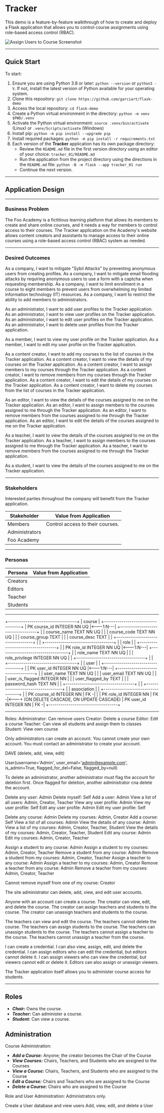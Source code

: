 # Tracker

This demo is a feature-by-feature walkthrough of how to create and deploy a Flask application that allows you to control course assignments using role-based access control (RBAC).

![Assign Users to Course Screenshot](img/assign-users-screenshot.png)

-----

## Quick Start

To start:

1. Ensure you are using Python 3.8 or later: `python --version` or `python3 -V`. If not, install the latest version of Python available for your operating system.
2. Clone this repository: `git clone https://github.com/garciart/flask-demo`
3. Access the local repository: `cd flask-demo`
4. Create a Python virtual environment in the directory: `python -m venv $PWD/.venv`
5. Activate the Python virtual environment: `source .venv/bin/activate` (Linux) or `.venv/Scripts/activate` (Windows)
6. Install pip: `python -m pip install --upgrade pip`
8. Install required packages: `python -m pip install -r requirements.txt`
9. Each version of the **Tracker** application has its own package directory:
   - Review the `README.md` file in the first version directory using an editor of your choice: `tracker_01/README.md`
   - Run the application from the project directory using the directions in the `README.md` file: `python -B -m flask --app tracker_01 run`
   - Continue the next version.

-----

## Application Design

-----

### Business Problem

The Foo Academy is a fictitious learning platform that allows its members to create and share online courses, and it needs a way for members to control access to their courses. The Tracker application on the Academy's website allows content creators and assistants to manage access to their online courses using a role-based access control (RBAC) system as needed.

-----

### Desired Outcomes

As a company, I want to mitigate "Sybil Attacks" by preventing anonymous users from creating profiles.
As a company, I want to mitigate email flooding attacks by requiring anonymous users to use a form with a captcha when requesting membership.
As a company, I want to limit enrollment in a course to eight members to prevent users from overwhelming my limited information technology (IT) resources.
As a company, I want to restrict the ability to add members to administrators.

As an administrator, I want to add user profiles to the Tracker application.
As an administrator, I want to view user profiles on the Tracker application.
As an administrator, I want to edit user profiles on the Tracker application.
As an administrator, I want to delete user profiles from the Tracker application.

As a member, I want to view my user profile on the Tracker application.
As a member, I want to edit my user profile on the Tracker application.

As a content creator, I want to add my courses to the list of courses in the Tracker application.
As a content creator, I want to view the details of my courses on the Tracker application.
As a content creator, I want to assign members to my courses through the Tracker application.
As a content creator, I want to remove members from my courses through the Tracker application.
As a content creator, I want to edit the details of my courses on the Tracker application.
As a content creator, I want to delete my courses from the list of courses in the Tracker application.

As an editor, I want to view the details of the courses assigned to me on the Tracker application.
As an editor, I want to assign members to the courses assigned to me through the Tracker application.
As an editor, I want to remove members from the courses assigned to me through the Tracker application.
As an editor, I want to edit the details of the courses assigned to me on the Tracker application.

As a teacher, I want to view the details of the courses assigned to me on the Tracker application.
As a teacher, I want to assign members to the courses assigned to me through the Tracker application.
As a teacher, I want to remove members from the courses assigned to me through the Tracker application.

As a student, I want to view the details of the courses assigned to me on the Tracker application.

-----

### Stakeholders

Interested parties throughout the company will benefit from the Tracker application.

| Stakeholder    | Value from Application |
| -------------- | ---------------------- |
| Members        | Control access to their courses. |
| Administrators |  |
| Foo Academy    |  |

-----

### Personas

| Persona | Value from Application |
| ----------- | ---------------------- |
| Creators | |
| Editors  | |
| Teacher  | |
| Students | |

-----

+-----------------------------------+
|     course                        |
+-----------------------------------+
| PK  course_id       INTEGER NN UQ |<---1:N---|
+-----------------------------------+          |
|     course_name     TEXT    NN UQ |          |
|     course_code     TEXT    NN UQ |          |
|     course_group    TEXT          |          |
|     course_desc     TEXT          |          |
+-----------------------------------+          |
                                               |
+-----------------------------------+          |
|     role                          |          |
+-----------------------------------+          |
| PK  role_id         INTEGER NN UQ |<---1:N---|
+-----------------------------------+          |
|     role_name       TEXT    NN UQ |          |
|     role_privilege  INTEGER NN UQ |          |
+-----------------------------------+          |
                                               |
+-----------------------------------+          |
|     user                          |          |
+-----------------------------------+          |
| PK  user_id         INTEGER NN UQ |<---1:N---|
+-----------------------------------+          |
|     user_name       TEXT    NN UQ |          |
|     user_email      TEXT    NN UQ |          |
|     user_is_flagged INTEGER NN    |          |
|     user_flagged_by TEXT          |          |
|     password_hash   TEXT    NN    |          |
+-----------------------------------+          |
                                               |
+-----------------------------------+          |
|     association                   |          |
+-----------------------------------+          |
| PK  course_id       INTEGER NN    | FK -|    |
| PK  role_id         INTEGER NN    | FK -|<---+ (ON DELETE CASCADE, ON UPDATE CASCADE)
| PK  user_id         INTEGER NN    | FK -|
+-----------------------------------+

-----

Roles:
Administrator: Can remove users
Creator: Delete a course
Editor: Edit a course
Teacher: Can view all students and assign them to classes
Student: View own course

Only administrators can create an account. You cannot create your own account. You must contact an administrator to create your account.

DAVE (delete, add, view, edit)

User(username='Admin', user_email='admin@example.com', is_admin=True, flagged_for_del=False, flagged_by=null)

To delete an administrator, another administrator must flag the account for deletion first. Once flagged for deletion, another administrator cna delete the account.

Delete any user: Admin
Delete myself: Self
Add a user: Admin
View a list of all users: Admin, Creator, Teacher
View any user profile: Admin
View my user profile: Self
Edit any user profile: Admin
Edit my user profile: Self

Delete any course: Admin
Delete my courses: Admin, Creator
Add a course: Self
View a list of all courses: Admin
View the details of any course: Admin
View a list of my courses: Admin, Creator, Teacher, Student
View the details of my courses: Admin, Creator, Teacher, Student
Edit any course: Admin
Edit my courses: Admin, Creator, Teacher

Assign a student to any course: Admin
Assign a student to my courses: Admin, Creator, Teacher
Remove a student from any course: Admin
Remove a student from my courses: Admin, Creator, Teacher
Assign a teacher to any course: Admin
Assign a teacher to my courses: Admin, Creator
Remove a teacher from any course: Admin
Remove a teacher from my courses: Admin, Creator, Teacher

Cannot remove myself from one of my course: Creator

The site administrator can delete, add, view, and edit user accounts.



Anyone with an account can create a course.
The creator can view, edit, and delete the course.
The creator can assign teachers and students to the course.
The creator can unassign teachers and students to the course.

The teachers can view and edit the course.
The teachers cannot delete the course.
The teachers can assign students to the course.
The teachers can unassign students to the course.
The teachers cannot assign a teacher to the course.
The teachers cannot unassign a teacher from the course.



I can create a credential. I can also view, assign, edit, and  delete the credential.
I can assign editors who can edit the credential, but editors cannot delete it.
I can assign viewers who can view the credential, but viewers cannot edit or delete it.
Editors can also assign or unassign viewers.


The Tracker application itself allows you to administer course access for students.

-----

## Roles

- ***Chair:*** Owns the course.
- ***Teacher:*** Can administer a course.
- ***Student:*** Can view a course.

## Administration

Course Administration:

- ***Add a Course:*** Anyone; the creator becomes the Chair of the Course
- ***View Courses:*** Chairs, Teachers, and Students who are assigned to the Courses
- ***View a Course:*** Chairs, Teachers, and Students who are assigned to the Course
- ***Edit a Course:*** Chairs and Teachers who are assigned to the Course
- ***Delete a Course:*** Chairs who are assigned to the Course

Role and User Administration: Administrators only.

Create a User database and view users
Add, view, edit, and delete a User

